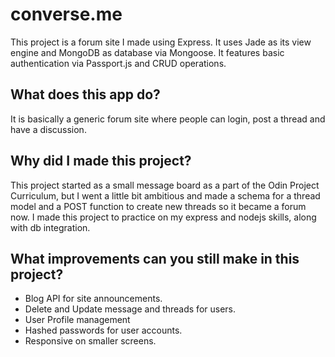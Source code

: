 # converse.me
This project is a forum site I made using Express. It uses Jade as its view engine and MongoDB as database via Mongoose. It features basic authentication via Passport.js and CRUD operations.

## What does this app do?
It is basically a generic forum site where people can login, post a thread and have a discussion.

## Why did I made this project?
This project started as a small message board as a part of the Odin Project Curriculum, but I went a little bit ambitious and made a schema for a thread model and a POST function to create new threads so it became a forum now.
I made this project to practice on my express and nodejs skills, along with db integration. 

## What improvements can you still make in this project?
* Blog API for site announcements.
* Delete and Update message and threads for users.
* User Profile management
* Hashed passwords for user accounts.
* Responsive on smaller screens.
